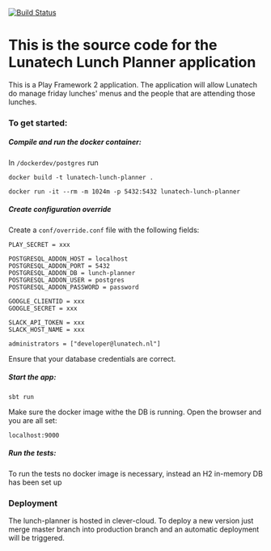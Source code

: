 [![Build Status](https://travis-ci.org/lunatech-labs/lunatech-lunch-planner.svg?branch=master)](https://travis-ci.org/lunatech-labs/lunatech-lunch-planner)

This is the source code for the Lunatech Lunch Planner application
=====================================

This is a Play Framework 2 application.
The application will allow Lunatech do manage friday lunches' menus and the people that are attending those lunches.

### To get started:

##### Compile and run the docker container:

In `/dockerdev/postgres` run

```
docker build -t lunatech-lunch-planner .
```

```
docker run -it --rm -m 1024m -p 5432:5432 lunatech-lunch-planner
```

##### Create configuration override

Create a `conf/override.conf` file with the following fields:
 
```
PLAY_SECRET = xxx

POSTGRESQL_ADDON_HOST = localhost
POSTGRESQL_ADDON_PORT = 5432
POSTGRESQL_ADDON_DB = lunch-planner
POSTGRESQL_ADDON_USER = postgres
POSTGRESQL_ADDON_PASSWORD = password

GOOGLE_CLIENTID = xxx
GOOGLE_SECRET = xxx

SLACK_API_TOKEN = xxx
SLACK_HOST_NAME = xxx

administrators = ["developer@lunatech.nl"]
``` 

Ensure that your database credentials are correct. 

##### Start the app:

```
sbt run
```

Make sure the docker image withe the DB is running. Open the browser and you are all set:
```
localhost:9000
```

##### Run the tests:

To run the tests no docker image is necessary, instead an H2 in-memory DB has been set up


### Deployment
The lunch-planner is hosted in clever-cloud. To deploy a new version just merge master branch into production branch
and an automatic deployment will be triggered.


